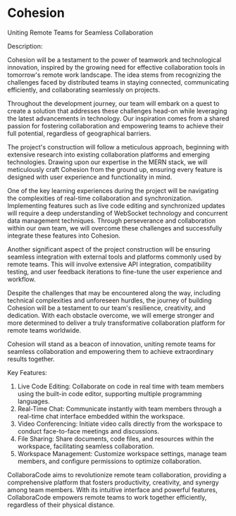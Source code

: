 # Cohesion
Uniting Remote Teams for Seamless Collaboration

Description:

Cohesion will be a testament to the power of teamwork and technological innovation, inspired by the growing need for effective collaboration tools in tomorrow's remote work landscape. The idea stems from recognizing the challenges faced by distributed teams in staying connected, communicating efficiently, and collaborating seamlessly on projects.

Throughout the development journey, our team will embark on a quest to create a solution that addresses these challenges head-on while leveraging the latest advancements in technology. Our inspiration comes from a shared passion for fostering collaboration and empowering teams to achieve their full potential, regardless of geographical barriers.

The project's construction will follow a meticulous approach, beginning with extensive research into existing collaboration platforms and emerging technologies. Drawing upon our expertise in the MERN stack, we will meticulously craft Cohesion from the ground up, ensuring every feature is designed with user experience and functionality in mind.

One of the key learning experiences during the project will be navigating the complexities of real-time collaboration and synchronization. Implementing features such as live code editing and synchronized updates will require a deep understanding of WebSocket technology and concurrent data management techniques. Through perseverance and collaboration within our own team, we will overcome these challenges and successfully integrate these features into Cohesion.

Another significant aspect of the project construction will be ensuring seamless integration with external tools and platforms commonly used by remote teams. This will involve extensive API integration, compatibility testing, and user feedback iterations to fine-tune the user experience and workflow.

Despite the challenges that may be encountered along the way, including technical complexities and unforeseen hurdles, the journey of building Cohesion will be a testament to our team's resilience, creativity, and dedication. With each obstacle overcome, we will emerge stronger and more determined to deliver a truly transformative collaboration platform for remote teams worldwide.

Cohesion will stand as a beacon of innovation, uniting remote teams for seamless collaboration and empowering them to achieve extraordinary results together.

Key Features:
1. Live Code Editing: Collaborate on code in real time with team members using the built-in code editor, supporting multiple programming languages.
2. Real-Time Chat: Communicate instantly with team members through a real-time chat interface embedded within the workspace.
3. Video Conferencing: Initiate video calls directly from the workspace to conduct face-to-face meetings and discussions.
4. File Sharing: Share documents, code files, and resources within the workspace, facilitating seamless collaboration.
5. Workspace Management: Customize workspace settings, manage team members, and configure permissions to optimize collaboration.

CollaboraCode aims to revolutionize remote team collaboration, providing a comprehensive platform that fosters productivity, creativity, and synergy among team members. With its intuitive interface and powerful features, CollaboraCode empowers remote teams to work together efficiently, regardless of their physical distance.
